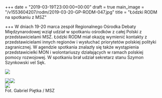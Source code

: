 +++
date = "2019-03-19T23:00:00+00:00"
draft = true
main_image = "/v1553604207/rodm/2019-03-20-GP-RODM-047.jpg"
title = "Łódzki RODM na spotkaniu z MSZ"

+++
W dniach 19-20 marca zespół Regionalnego Ośrodka Debaty Międzynarodowej wziął udział w spotkaniu ośrodków z całej Polski z przedstawicielami MSZ. Łódzki RODM miał okazję wymienić kontakty z przedstawicielami innych regionów i wysłuchać priorytetów polskiej polityki zagranicznej. W agendzie spotkania znalazły się także wystąpienia przedstawicielki MON i wolontariuszy działających w ramach polskiej pomocy rozwojowej. W spotkaniu brał udział sekretarz stanu Szymon Szynkowski vel Sęk.

![](https://res.cloudinary.com/inspro/image/upload/v1553604312/rodm/2019-03-20-GP-RODM-030.jpg)

![](https://res.cloudinary.com/inspro/image/upload/v1553604226/rodm/2019-03-20-GP-RODM-019.jpg)![](https://res.cloudinary.com/inspro/image/upload/v1553604207/rodm/2019-03-20-GP-RODM-047.jpg)  
![](https://res.cloudinary.com/inspro/image/upload/v1553604176/rodm/2019-03-20-GP-RODM-059.jpg)  
Fot. Gabriel Piętka / MSZ